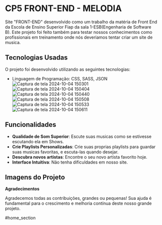 # CP5 FRONT-END - MELODIA

Site "FRONT-END" desenvolvido como um trabalho da matéria de Front End da Escola de Ensino Superior Fiap da sala 1-ESB(Engenharia de Software B). Este projeto foi feito também para testar nossos conhecimentos como profissionais em treinamento onde nós deveriamos tentar criar um site de musica.
  
## Tecnologias Usadas

O projeto foi desenvolvido utilizando as seguintes tecnologias:

- Linguagem de Programação: CSS, SASS, JSON
![Captura de tela 2024-10-04 150301](https://github.com/user-attachments/assets/8a098ea1-b040-4236-b1be-220392e9ccdd)
![Captura de tela 2024-10-04 150404](https://github.com/user-attachments/assets/1c454612-b118-4ee9-8ed6-ad33c17b8e97)
![Captura de tela 2024-10-04 150440](https://github.com/user-attachments/assets/c8698cf3-183e-4e8a-bfd6-20ddc4957ce2)
![Captura de tela 2024-10-04 150508](https://github.com/user-attachments/assets/16cadb55-9b1c-4bc1-9210-5587a2d25780)
![Captura de tela 2024-10-04 150533](https://github.com/user-attachments/assets/6a868d91-5583-4466-a260-c9a33bbfe4f8)
![Captura de tela 2024-10-04 150611](https://github.com/user-attachments/assets/bb2084b8-868f-4e6e-aae9-d95525f76625)

## Funcionalidades
- **Qualidade de Som Superior**: Escute suas musicas como se estivesse escutando ela em Shows.
- **Crie Playlists Personalizadas**: Crie suas proprias playlists para guardar suas musicas favoritas, e escuta-las quando desejar.
- **Descubra novos artistas**: Encontre o seu novo artista favorito hoje.
- **Interface Intuitiva**: Não tenha dificuldades em nosso site.

## Imagens do Projeto

**Agradecimentos**

Agradecemos todas as contribuições, grandes ou pequenas! Sua ajuda é fundamental para o crescimento e melhoria contínua deste nosso grande projeto.

#home_section
